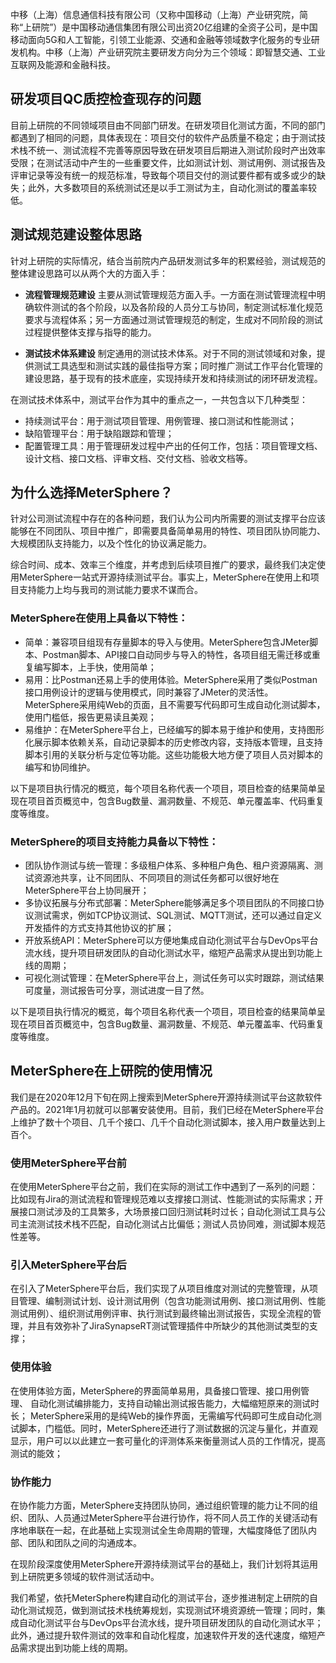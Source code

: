 
中移（上海）信息通信科技有限公司（又称中国移动（上海）产业研究院，简称“上研院”）是中国移动通信集团有限公司出资20亿组建的全资子公司，是中国移动面向5G和人工智能，引领工业能源、交通和金融等领域数字化服务的专业研发机构。中移（上海）产业研究院主要研发方向分为三个领域：即智慧交通、工业互联网及能源和金融科技。

## 研发项目QC质控检查现存的问题
目前上研院的不同领域项目由不同部门研发。在研发项目化测试方面，不同的部门都遇到了相同的问题，具体表现在：项目交付的软件产品质量不稳定；由于测试技术栈不统一、测试流程不完善等原因导致在研发项目后期进入测试阶段时产出效率受限；在测试活动中产生的一些重要文件，比如测试计划、测试用例、测试报告及评审记录等没有统一的规范标准，导致每个项目交付的测试要件都有或多或少的缺失；此外，大多数项目的系统测试还是以手工测试为主，自动化测试的覆盖率较低。

## 测试规范建设整体思路
针对上研院的实际情况，结合当前院内产品研发测试多年的积累经验，测试规范的整体建设思路可以从两个大的方面入手：

- **流程管理规范建设**
主要从测试管理规范方面入手。一方面在测试管理流程中明确软件测试的各个阶段，以及各阶段的人员分工与协同，制定测试标准化规范要求与流程体系；另一方面通过测试管理规范的制定，生成对不同阶段的测试过程提供整体支撑与指导的能力。

- **测试技术体系建设**
制定通用的测试技术体系。对于不同的测试领域和对象，提供测试工具选型和测试实践的最佳指导方案；同时推广测试工作平台化管理的建设思路，基于现有的技术底座，实现持续开发和持续测试的闭环研发流程。

在测试技术体系中，测试平台作为其中的重点之一，一共包含以下几种类型：

  - 持续测试平台：用于测试项目管理、用例管理、接口测试和性能测试；
  - 缺陷管理平台：用于缺陷跟踪和管理；
  - 配置管理工具：用于管理研发过程中产出的任何工作，包括：项目管理文档、设计文档、接口文档、评审文档、交付文档、验收文档等。

## 为什么选择MeterSphere？
针对公司测试流程中存在的各种问题，我们认为公司内所需要的测试支撑平台应该能够在不同团队、项目中推广，即需要具备简单易用的特性、项目团队协同能力、大规模团队支持能力，以及个性化的协议满足能力。

综合时间、成本、效率三个维度，并考虑到后续项目推广的要求，最终我们决定使用MeterSphere一站式开源持续测试平台。事实上，MeterSphere在使用上和项目支持能力上均与我司的测试能力要求不谋而合。

### MeterSphere在使用上具备以下特性：
- 简单：兼容项目组现有存量脚本的导入与使用。MeterSphere包含JMeter脚本、Postman脚本、API接口自动同步与导入的特性，各项目组无需迁移或重复编写脚本，上手快，使用简单；
- 易用：比Postman还易上手的使用体验。MeterSphere采用了类似Postman接口用例设计的逻辑与使用模式，同时兼容了JMeter的灵活性。MeterSphere采用纯Web的页面，且不需要写代码即可生成自动化测试脚本，使用门槛低，报告更易读且美观；
- 易维护：在MeterSphere平台上，已经编写的脚本易于维护和使用，支持图形化展示脚本依赖关系，自动记录脚本的历史修改内容，支持版本管理，且支持脚本引用的关联分析与定位等功能。这些功能极大地方便了项目人员对脚本的编写和协同维护。

以下是项目执行情况的概览，每个项目名称代表一个项目，项目检查的结果简单呈现在项目首页概览中，包含Bug数量、漏洞数量、不规范、单元覆盖率、代码重复度等维度。

### MeterSphere的项目支持能力具备以下特性：
- 团队协作测试与统一管理：多级租户体系、多种租户角色、租户资源隔离、测试资源池共享，让不同团队、不同项目的测试任务都可以很好地在MeterSphere平台上协同展开；
- 多协议拓展与分布式部署：MeterSphere能够满足多个项目团队的不同接口协议测试需求，例如TCP协议测试、SQL测试、MQTT测试，还可以通过自定义开发插件的方式支持其他协议的扩展；
- 开放系统API：MeterSphere可以方便地集成自动化测试平台与DevOps平台流水线，提升项目研发团队的自动化测试水平，缩短产品需求从提出到功能上线的周期；
- 可视化测试管理：在MeterSphere平台上，测试任务可以实时跟踪，测试结果可度量，测试报告可分享，测试进度一目了然。

以下是项目执行情况的概览，每个项目名称代表一个项目，项目检查的结果简单呈现在项目首页概览中，包含Bug数量、漏洞数量、不规范、单元覆盖率、代码重复度等维度。

## MeterSphere在上研院的使用情况
我们是在2020年12月下旬在网上搜索到MeterSphere开源持续测试平台这款软件产品的。2021年1月初就可以部署安装使用。目前，我们已经在MeterSphere平台上维护了数十个项目、几千个接口、几千个自动化测试脚本，接入用户数量达到上百个。
### 使用MeterSphere平台前
在使用MeterSphere平台之前，我们在实际的测试工作中遇到了一系列的问题：比如现有Jira的测试流程和管理规范难以支撑接口测试、性能测试的实际需求；开展接口测试涉及的工具繁多，大场景接口回归测试耗时过长；自动化测试工具与公司主流测试技术栈不匹配，自动化测试占比偏低；测试人员协同难，测试脚本规范性差等。
### 引入MeterSphere平台后
在引入了MeterSphere平台后，我们实现了从项目维度对测试的完整管理，从项目管理、编制测试计划、设计测试用例（包含功能测试用例、接口测试用例、性能测试用例）、组织测试用例评审、执行测试到最终输出测试报告，实现全流程的管理，并且有效弥补了JiraSynapseRT测试管理插件中所缺少的其他测试类型的支撑；
### 使用体验
在使用体验方面，MeterSphere的界面简单易用，具备接口管理、接口用例管理、 自动化测试编排能力，支持自动输出测试报告能力，大幅缩短原来的测试时长；
MeterSphere采用的是纯Web的操作界面，无需编写代码即可生成自动化测试脚本，门槛低。同时，MeterSphere还进行了测试数据的沉淀与量化，并直观显示，用户可以以此建立一套可量化的评测体系来衡量测试人员的工作情况，提高测试的能效；
### 协作能力
在协作能力方面，MeterSphere支持团队协同，通过组织管理的能力让不同的组织、团队、人员通过MeterSphere平台进行协作，将不同人员工作的关键活动有序地串联在一起，在此基础上实现测试全生命周期的管理，大幅度降低了团队内部、团队和团队之间的沟通成本。

在现阶段深度使用MeterSphere开源持续测试平台的基础上，我们计划将其运用到上研院更多领域的软件测试活动中。

我们希望，依托MeterSphere构建自动化的测试平台，逐步推进制定上研院的自动化测试规范，做到测试技术栈统筹规划，实现测试环境资源统一管理；同时，集成自动化测试平台与DevOps平台流水线，提升项目研发团队的自动化测试水平；此外，通过提升软件测试的效率和自动化程度，加速软件开发的迭代速度，缩短产品需求提出到功能上线的周期。